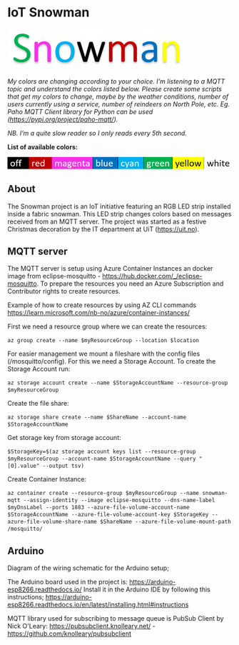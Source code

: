 # IoT Snowman

![alt text](doc/snowman.png)

*My colors are changing according to your choice. I’m listening to a MQTT topic and understand the colors listed below. Please create some scripts that get my colors to change, maybe by the weather conditions, number of users currently using a service, number of reindeers on North Pole, etc.
Eg. Paho MQTT Client library for Python can be used (<https://pypi.org/project/paho-mqtt/>).*

*NB. I’m a quite slow reader so I only reads every 5th second.*

**List of available colors:**

![alt text](doc/colors.png)

## About

The Snowman project is an IoT initiative featuring an RGB LED strip installed inside a fabric snowman. This LED strip changes colors based on messages received from an MQTT server. The project was started as a festive Christmas decoration by the IT department at UiT (<https://uit.no>).

## MQTT server

The MQTT server is setup using Azure Container Instances an docker image from eclipse-mosquitto - <https://hub.docker.com/_/eclipse-mosquitto>. To prepare the resources you need an Azure Subscription and Contributor rights to create resources.

Example of how to create resources by using AZ CLI commands
<https://learn.microsoft.com/nb-no/azure/container-instances/>

First we need a resource group where we can create the resources:

    az group create --name $myResourceGroup --location $location

For easier management we mount a fileshare with the config files (/mosquitto/config). For this we need a Storage Account. To create the Storage Account run:

    az storage account create --name $StorageAccountName --resource-group $myResourceGroup

Create the file share:

    az storage share create --name $ShareName --account-name $StorageAccountName

Get storage key from storage account:

    $StorageKey=$(az storage account keys list --resource-group $myResourceGroup --account-name $StorageAccountName --query "[0].value" --output tsv)

Create Container Instance:

    az container create --resource-group $myResourceGroup --name snowman-mqtt --assign-identity --image eclipse-mosquitto --dns-name-label $myDnsLabel --ports 1883 --azure-file-volume-account-name $StorageAccountName --azure-file-volume-account-key $StorageKey --azure-file-volume-share-name $ShareName --azure-file-volume-mount-path /mosquitto/

## Arduino

Diagram of the wiring schematic for the Arduino setup;

The Arduino board used in the project is: <https://arduino-esp8266.readthedocs.io/> Install it in the Arduino IDE by following this instructions; https://arduino-esp8266.readthedocs.io/en/latest/installing.html#instructions

MQTT library used for subscribing to message queue is PubSub Client by Nick O'Leary: <https://pubsubclient.knolleary.net/> - <https://github.com/knolleary/pubsubclient>
